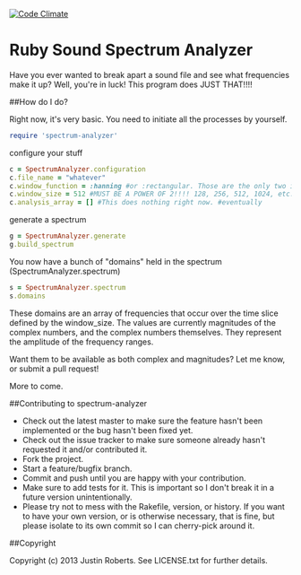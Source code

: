 [![Code Climate](https://codeclimate.com/github/jusroberts/spectrum-analyzer.png)](https://codeclimate.com/github/jusroberts/spectrum-analyzer)
# Ruby Sound Spectrum Analyzer

Have you ever wanted to break apart a sound file and see what frequencies make it up? Well, you're in luck! This program does JUST THAT!!!!

##How do I do?

Right now, it's very basic. You need to initiate all the processes by yourself.
```ruby
require 'spectrum-analyzer'
```
configure your stuff
```ruby
c = SpectrumAnalyzer.configuration
c.file_name = "whatever"
c.window_function = :hanning #or :rectangular. Those are the only two implemented currently
c.window_size = 512 #MUST BE A POWER OF 2!!!! 128, 256, 512, 1024, etc. If not, I cannot guarantee your results. In fact, you'll probably break FFTW3. Sorry.
c.analysis_array = [] #This does nothing right now. #eventually
```

generate a spectrum
```ruby
g = SpectrumAnalyzer.generate
g.build_spectrum
```
You now have a bunch of "domains" held in the spectrum (SpectrumAnalyzer.spectrum)
```ruby
s = SpectrumAnalyzer.spectrum
s.domains
```
These domains are an array of frequencies that occur over the time slice defined by the window_size. The values are currently magnitudes of the complex numbers, and the complex numbers themselves. They represent the amplitude of the frequency ranges. 

Want them to be available as both complex and magnitudes? Let me know, or submit a pull request!

More to come.

##Contributing to spectrum-analyzer
 
* Check out the latest master to make sure the feature hasn't been implemented or the bug hasn't been fixed yet.
* Check out the issue tracker to make sure someone already hasn't requested it and/or contributed it.
* Fork the project.
* Start a feature/bugfix branch.
* Commit and push until you are happy with your contribution.
* Make sure to add tests for it. This is important so I don't break it in a future version unintentionally.
* Please try not to mess with the Rakefile, version, or history. If you want to have your own version, or is otherwise necessary, that is fine, but please isolate to its own commit so I can cherry-pick around it.

##Copyright

Copyright (c) 2013 Justin Roberts. See LICENSE.txt for
further details.

